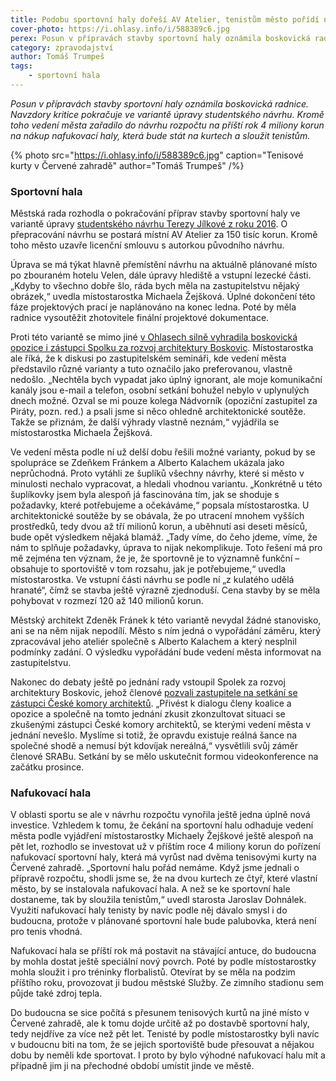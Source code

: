 ```yaml
---
title: Podobu sportovní haly dořeší AV Atelier, tenistům město pořídí nafukovací halu za 4 miliony
cover-photo: https://i.ohlasy.info/i/588389c6.jpg
perex: Posun v přípravách stavby sportovní haly oznámila boskovická radnice; navzdory kritice pokračuje ve variantě úpravy studentského návrhu.
category: zpravodajství
author: Tomáš Trumpeš
tags:
    - sportovní hala
---
```


*Posun v přípravách stavby sportovní haly oznámila boskovická radnice. Navzdory kritice pokračuje ve variantě úpravy studentského návrhu. Kromě toho vedení města zařadilo do návrhu rozpočtu na příští rok 4 miliony korun na nákup nafukovací haly, která bude stát na kurtech a sloužit tenistům.*

{% photo src="https://i.ohlasy.info/i/588389c6.jpg" caption="Tenisové kurty v Červené zahradě" author="Tomáš Trumpeš" /%}

### Sportovní hala

Městská rada rozhodla o pokračování příprav stavby sportovní haly ve variantě úpravy [studentského návrhu Terezy Jílkové z roku 2016](https://data.ohlasy.info/2021/hala-jilkova.pdf). O přepracování návrhu se postará místní AV Atelier za 150 tisíc korun. Kromě toho město uzavře licenční smlouvu s autorkou původního návrhu.

Úprava se má týkat hlavně přemístění návrhu na aktuálně plánované místo po zbouraném hotelu Velen, dále úpravy hlediště a vstupní lezecké části. „Kdyby to všechno dobře šlo, ráda bych měla na zastupitelstvu nějaký obrázek,“ uvedla místostarostka Michaela Žejšková. Úplné dokončení této fáze projektových prací je naplánováno na konec ledna. Poté by měla radnice vysoutěžit zhotovitele finální projektové dokumentace.

Proti této variantě se mimo jiné [v Ohlasech silně vyhradila boskovická opozice i zástupci Spolku za rozvoj architektury Boskovic](https://ohlasy.info/clanky/2021/11/hala-varianty.html). Místostarostka ale říká, že k diskusi po zastupitelském semináři, kde vedení města představilo různé varianty a tuto označilo jako preferovanou, vlastně nedošlo. „Nechtěla bych vypadat jako úplný ignorant, ale moje komunikační kanály jsou e-mail a telefon, osobní setkání bohužel nebylo v uplynulých dnech možné. Ozval se mi pouze kolega Nádvorník (opoziční zastupitel za Piráty, pozn. red.) a psali jsme si něco ohledně architektonické soutěže. Takže se přiznám, že další výhrady vlastně neznám,“ vyjádřila se místostarostka Michaela Žejšková. 

Ve vedení města podle ní už delší dobu řešili možné varianty, pokud by se spolupráce se Zdeňkem Fránkem a Alberto Kalachem ukázala jako neprůchodná. Proto vytáhli ze šuplíků všechny návrhy, které si město v minulosti nechalo vypracovat, a hledali vhodnou variantu. „Konkrétně u této šuplíkovky jsem byla alespoň já fascinována tím, jak se shoduje s požadavky, které potřebujeme a očekáváme,“ popsala místostarostka. U architektonické soutěže by se obávala, že po utracení mnohem vyšších prostředků, tedy dvou až tří milionů korun, a uběhnutí asi deseti měsíců, bude opět výsledkem nějaká blamáž. „Tady víme, do čeho jdeme, víme, že nám to splňuje požadavky, úprava to nijak nekomplikuje. Toto řešení má pro mě zejména ten význam, že je, že sportovně je to významně funkční – obsahuje to sportoviště v tom rozsahu, jak je potřebujeme,“ uvedla místostarostka. Ve vstupní části návrhu se podle ní „z kulatého udělá hranaté“, čímž se stavba ještě výrazně zjednoduší. Cena stavby by se měla pohybovat v rozmezí 120 až 140 milionů korun.

Městský architekt Zdeněk Fránek k této variantě nevydal žádné stanovisko, ani se na něm nijak nepodílí. Město s ním jedná o vypořádání záměru, který zpracovával jeho ateliér společně s Alberto Kalachem a který nesplnil podmínky zadání. O výsledku vypořádání bude vedení města informovat na zastupitelstvu.

Nakonec do debaty ještě po jednání rady vstoupil Spolek za rozvoj architektury Boskovic, jehož členové [pozvali zastupitele na setkání se zástupci České komory architektů](https://www.sraboskovice.cz/pozvanka-k-jednani-zastupitelstva-spolecne-s-cka). „Přivést k dialogu členy koalice a opozice a společně na tomto jednání zkusit zkonzultovat situaci se zkušenými zástupci České komory architektů, se kterými vedení města v jednání nevešlo. Myslíme si totiž, že opravdu existuje reálná šance na společné shodě a nemusí být kdovíjak nereálná,“ vysvětlili svůj záměr členové SRABu. Setkání by se mělo uskutečnit formou videokonference na začátku prosince.

### Nafukovací hala

V oblasti sportu se ale v návrhu rozpočtu vynořila ještě jedna úplně nová investice. Vzhledem k tomu, že čekání na sportovní halu odhaduje vedení města podle vyjádření místostarostky Michaely Žejškové ještě alespoň na pět let, rozhodlo se investovat už v příštím roce 4 miliony korun do pořízení nafukovací sportovní haly, která má vyrůst nad dvěma tenisovými kurty na Červené zahradě. „Sportovní halu pořád nemáme. Když jsme jednali o přípravě rozpočtu, shodli jsme se, že na dvou kurtech ze čtyř, které vlastní město, by se instalovala nafukovací hala. A než se ke sportovní hale dostaneme, tak by sloužila tenistům,“ uvedl starosta Jaroslav Dohnálek. Využití nafukovací haly tenisty by navíc podle něj dávalo smysl i do budoucna, protože v plánované sportovní hale bude palubovka, která není pro tenis vhodná. 

Nafukovací hala se příští rok má postavit na stávající antuce, do budoucna by mohla dostat ještě speciální nový povrch. Poté by podle místostarostky mohla sloužit i pro tréninky florbalistů. Otevírat by se měla na podzim příštího roku, provozovat ji budou městské Služby. Ze zimního stadionu sem půjde také zdroj tepla.

Do budoucna se sice počítá s přesunem tenisových kurtů na jiné místo v Červené zahradě, ale k tomu dojde určitě až po dostavbě sportovní haly, tedy nejdříve za více než pět let. Tenisté by podle místostarostky byli navíc v budoucnu biti na tom, že se jejich sportoviště bude přesouvat a nějakou dobu by neměli kde sportovat. I proto by bylo výhodné nafukovací halu mít a případně jim ji na přechodné období umístit jinde ve městě.
